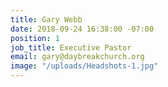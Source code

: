 ```yaml
---
title: Gary Webb
date: 2018-09-24 16:38:00 -07:00
position: 1
job_title: Executive Pastor
email: gary@daybreakchurch.org
image: "/uploads/Headshots-1.jpg"
---
```


